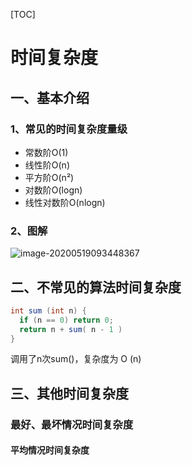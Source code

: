 [TOC]



# 时间复杂度

## 一、基本介绍

### 1、常见的时间复杂度量级

- 常数阶O(1)
- 线性阶O(n)
- 平方阶O(n²)
- 对数阶O(logn)
- 线性对数阶O(nlogn)

### 2、图解

![image-20200519093448367](https://gitee.com/BlacksJack/picture-bed/raw/master/img/20200910182052.png)





## 二、不常见的算法时间复杂度

```java
int sum (int n) {
  if (n == 0) return 0;
  return n + sum( n - 1 )
}
```

调用了n次sum()，复杂度为 O (n)



## 三、其他时间复杂度

### 最好、最坏情况时间复杂度

#### 平均情况时间复杂度



















